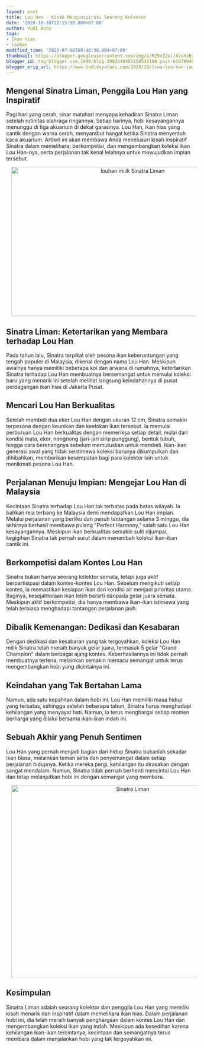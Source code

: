 ```yaml
---
layout: post
title: Lou Han - Kisah Menginspirasi Seorang Kolektor
date: '2020-10-18T22:15:00.000+07:00'
author: Yudi Anto
tags:
- Ikan Hias
- louhan
modified_time: '2023-07-06T09:40:38.004+07:00'
thumbnail: https://blogger.googleusercontent.com/img/b/R29vZ2xl/AVvXsEgftZ12RiL2StDSM8RUtE-FBqW350EsR47xorOpVw2obwGgArbvq5z226-c7THhNbqYoHCpC5wnfWqKYmaFKn4Tch-9I8pZ0gXAlFFtAdKgTGQSrjqPqGxyPRPc4ah0Fay9ukGNtn7SRdZ92NynbPmuZGAP_BDQZua8LHEAfJfynaz1_zIzGhkdDR_Zw6zn/s72-w640-c-h402/Ikan%20lou%20han.jpg
blogger_id: tag:blogger.com,1999:blog-3092549465158545190.post-6167994923821637862
blogger_orig_url: https://www.budidayatani.com/2020/10/lima-lou-han-jawara-di-tangan-sinatra.html
---
```


<h2>Mengenal Sinatra Liman, Penggila Lou Han yang Inspiratif</h2><p>Pagi hari yang cerah, sinar matahari menyapa kehadiran Sinatra Liman setelah rutinitas olahraga ringannya. Setiap harinya, hobi kesayangannya menunggu di tiga akuarium di dekat garasinya. Lou Han, ikan hias yang cantik dengan warna cerah, menyambut hangat ketika Sinatra menyentuh kaca akuarium. Artikel ini akan membawa Anda menelusuri kisah inspiratif Sinatra dalam memelihara, berkompetisi, dan mengembangkan koleksi ikan Lou Han-nya, serta perjalanan tak kenal lelahnya untuk mewujudkan impian tersebut.</p><div class="separator" style="clear: both; text-align: center;"><a href="https://blogger.googleusercontent.com/img/b/R29vZ2xl/AVvXsEgftZ12RiL2StDSM8RUtE-FBqW350EsR47xorOpVw2obwGgArbvq5z226-c7THhNbqYoHCpC5wnfWqKYmaFKn4Tch-9I8pZ0gXAlFFtAdKgTGQSrjqPqGxyPRPc4ah0Fay9ukGNtn7SRdZ92NynbPmuZGAP_BDQZua8LHEAfJfynaz1_zIzGhkdDR_Zw6zn/s580/Ikan%20lou%20han.jpg" imageanchor="1" style="margin-left: 1em; margin-right: 1em;"><img alt="louhan milik Sinatra Liman" border="0" data-original-height="364" data-original-width="580" height="402" src="https://blogger.googleusercontent.com/img/b/R29vZ2xl/AVvXsEgftZ12RiL2StDSM8RUtE-FBqW350EsR47xorOpVw2obwGgArbvq5z226-c7THhNbqYoHCpC5wnfWqKYmaFKn4Tch-9I8pZ0gXAlFFtAdKgTGQSrjqPqGxyPRPc4ah0Fay9ukGNtn7SRdZ92NynbPmuZGAP_BDQZua8LHEAfJfynaz1_zIzGhkdDR_Zw6zn/w640-h402/Ikan%20lou%20han.jpg" width="640" /></a></div><h2>Sinatra Liman: Ketertarikan yang Membara terhadap Lou Han</h2><p>Pada tahun lalu, Sinatra terpikat oleh pesona ikan keberuntungan yang tengah populer di Malaysia, dikenal dengan nama Lou Han. Meskipun awalnya hanya memiliki beberapa koi dan arwana di rumahnya, ketertarikan Sinatra terhadap Lou Han membuatnya bersemangat untuk memulai koleksi baru yang menarik ini setelah melihat langsung keindahannya di pusat perdagangan ikan hias di Jakarta Pusat.</p><h2>Mencari Lou Han Berkualitas</h2><p>Setelah membeli dua ekor Lou Han dengan ukuran 12 cm, Sinatra semakin terpesona dengan keunikan dan keelokan ikan tersebut. Ia memulai perburuan Lou Han berkualitas dengan memeriksa setiap detail, mulai dari kondisi mata, ekor, nongnong (jari-jari sirip punggung), bentuk tubuh, hingga cara berenangnya sebelum memutuskan untuk membeli. Ikan-ikan generasi awal yang tidak seistimewa koleksi barunya dikumpulkan dan dihibahkan, memberikan kesempatan bagi para kolektor lain untuk menikmati pesona Lou Han.</p><h2>Perjalanan Menuju Impian: Mengejar Lou Han di Malaysia</h2><p>Kecintaan Sinatra terhadap Lou Han tak terbatas pada batas wilayah. Ia bahkan rela terbang ke Malaysia demi mendapatkan Lou Han impian. Melalui perjalanan yang berliku dan penuh tantangan selama 3 minggu, dia akhirnya berhasil membawa pulang "Perfect Harmony," salah satu Lou Han kesayangannya. Meskipun ikan berkualitas semakin sulit dijumpai, kegigihan Sinatra tak pernah surut dalam menambah koleksi ikan-ikan cantik ini.</p><h2>Berkompetisi dalam Kontes Lou Han</h2><p>Sinatra bukan hanya seorang kolektor semata, tetapi juga aktif berpartisipasi dalam kontes-kontes Lou Han. Sebelum mengikuti setiap kontes, ia memastikan kesiapan ikan dan kondisi air menjadi prioritas utama. Baginya, kesejahteraan ikan lebih berarti daripada gelar juara semata. Meskipun aktif berkompetisi, dia hanya membawa ikan-ikan istimewa yang telah terbiasa menghadapi tantangan perjalanan jauh.</p><h2>Dibalik Kemenangan: Dedikasi dan Kesabaran</h2><p>Dengan dedikasi dan kesabaran yang tak tergoyahkan, koleksi Lou Han milik Sinatra telah meraih banyak gelar juara, termasuk 5 gelar "Grand Champion" dalam berbagai ajang kontes. Keberhasilannya ini tidak pernah membuatnya terlena, melainkan semakin memacu semangat untuk terus mengembangkan hobi yang dicintainya ini.</p><h2>Keindahan yang Tak Bertahan Lama</h2><p>Namun, ada satu kepahitan dalam hobi ini. Lou Han memiliki masa hidup yang terbatas, sehingga setelah beberapa tahun, Sinatra harus menghadapi kehilangan yang menyayat hati. Namun, ia terus menghargai setiap momen berharga yang dilalui bersama ikan-ikan indah ini.</p><h2>Sebuah Akhir yang Penuh Sentimen</h2><p>Lou Han yang pernah menjadi bagian dari hidup Sinatra bukanlah sekadar ikan biasa, melainkan teman setia dan penyemangat dalam setiap perjalanan hidupnya. Ketika mereka pergi, kehilangan itu dirasakan dengan sangat mendalam. Namun, Sinatra tidak pernah berhenti mencintai Lou Han dan tetap melanjutkan hobi ini dengan semangat yang membara.</p><div class="separator" style="clear: both; text-align: center;"><a href="https://blogger.googleusercontent.com/img/b/R29vZ2xl/AVvXsEg7fW-8qVfhEa0xM-t6YP9nyozUVs1l9EzE-x1-8YefWJS8rPOZusSgDysryaWOQgBY2fGqE0M7Db4vi7S_ZwNR5yakV8pHSkeEoKj53kAghqq4W-B07kX0JtajLEBvKZEz416VqA8W5Ny8azkxgpNdcutba94_dpX6LvYLeE3r8ANayJd-M_gcW0wYLG2K/s744/louhan.jpg" imageanchor="1" style="margin-left: 1em; margin-right: 1em;"><img alt="Sinatra Liman" border="0" data-original-height="603" data-original-width="744" height="518" src="https://blogger.googleusercontent.com/img/b/R29vZ2xl/AVvXsEg7fW-8qVfhEa0xM-t6YP9nyozUVs1l9EzE-x1-8YefWJS8rPOZusSgDysryaWOQgBY2fGqE0M7Db4vi7S_ZwNR5yakV8pHSkeEoKj53kAghqq4W-B07kX0JtajLEBvKZEz416VqA8W5Ny8azkxgpNdcutba94_dpX6LvYLeE3r8ANayJd-M_gcW0wYLG2K/w640-h518/louhan.jpg" width="640" /></a></div><h2>Kesimpulan</h2><p>Sinatra Liman adalah seorang kolektor dan penggila Lou Han yang memiliki kisah menarik dan inspiratif dalam memelihara ikan hias. Dalam perjalanan hobi ini, dia telah meraih banyak penghargaan dalam kontes Lou Han dan mengembangkan koleksi ikan yang indah. Meskipun ada kesedihan karena kehilangan ikan-ikan tercintanya, kecintaan dan semangatnya terus membara dalam menjalankan hobi yang tak tergoyahkan ini.</p>